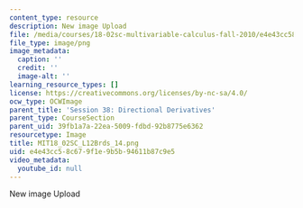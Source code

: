 ```yaml
---
content_type: resource
description: New image Upload
file: /media/courses/18-02sc-multivariable-calculus-fall-2010/e4e43cc58c679f1e9b5b94611b87c9e5_MIT18_02SC_L12Brds_14.png
file_type: image/png
image_metadata:
  caption: ''
  credit: ''
  image-alt: ''
learning_resource_types: []
license: https://creativecommons.org/licenses/by-nc-sa/4.0/
ocw_type: OCWImage
parent_title: 'Session 38: Directional Derivatives'
parent_type: CourseSection
parent_uid: 39fb1a7a-22ea-5009-fdbd-92b8775e6362
resourcetype: Image
title: MIT18_02SC_L12Brds_14.png
uid: e4e43cc5-8c67-9f1e-9b5b-94611b87c9e5
video_metadata:
  youtube_id: null
---
```

New image Upload